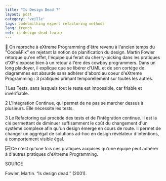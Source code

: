```yaml
---
title: "Is Design Dead ?"
layout: post
category: 'veille'
tags: codesmithing expert refactoring methods
lang: french
ref: is-design-dead-fowler
---
```


🤠 On reproche à eXtreme Programming d'être revenu à l'ancien temps du "Code&Fix" en rejetant la notion de planification du design. Martin Fowler rétorque qu'en effet, l'équipe qui ferait du cherry-picking dans les pratiques d'XP s'expose bien à un retour à l'ère des cowboy programmers. Dans un long plaidoyer, il explique que se libérer d'UML et de son cortège de diagrammes est absurde sans adhérer d'abord au coeur d'eXtreme Programming : 3 pratiques primant temporellement sur toutes les autres.

1️ Les Tests, sans lesquels tout le reste est impossible, car friable et invérifiable.

2️ L'Intégration Continue, qui permet de ne pas se marcher dessus à plusieurs. Elle nécessite les tests.

3️ Le Refactoring qui procède des tests et de l'intégration continue. Il est la clé permettant de diminuer suffisamment le coût du changement d'un système complexe afin qu'un design émerge en cours de route. Il permet de changer un aggrégat de solutions ad-hoc en design révélateur d'intentions, à comportement visible égal.

🆙 Ce n'est qu'une fois ces pratiques acquises qu'une équipe peut adhérer à d'autres pratiques d'eXtreme Programming.

SOURCE

Fowler, Martin. “Is design dead.” (2001).